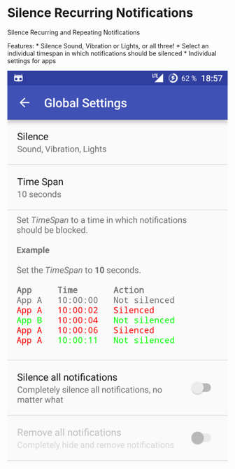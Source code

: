Silence Recurring Notifications
===============================

Silence Recurring and Repeating Notifications

Features:
	* Silence Sound, Vibration or Lights, or all three!
	* Select an individual timespan in which notifications should be silenced
	* Individual settings for apps

![Screenshot](screenshot.png)